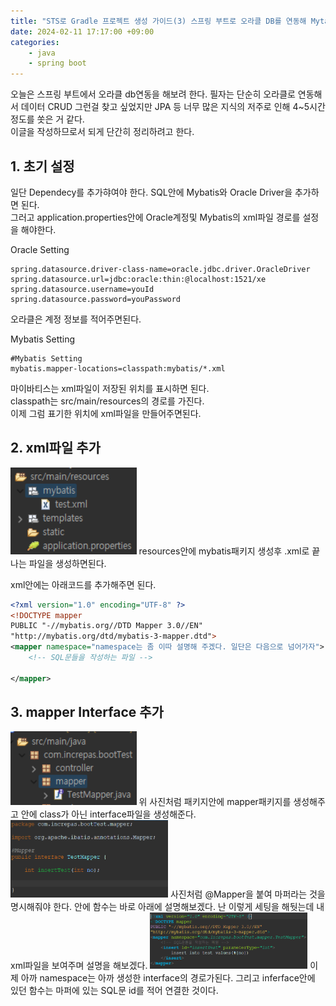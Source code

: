 ```yaml
---
title: "STS로 Gradle 프로젝트 생성 가이드(3) 스프링 부트로 오라클 DB를 연동해 Mytais로 데이터 CRUD"
date: 2024-02-11 17:17:00 +09:00
categories: 
    - java
    - spring boot
---
```

오늘은 스프링 부트에서 오라클 db연동을 해보려 한다. 필자는 단순히 오라클로 연동해서 데이터 CRUD 그런걸 찾고 싶었지만 JPA 등 너무 많은 지식의 저주로 인해 4~5시간 정도를 쏫은 거 같다.   
이글을 작성하므로서 되게 단간히 정리하려고 한다.

## 1. 초기 설정
일단 Dependecy를 추가햐여야 한다. SQL안에 Mybatis와 Oracle Driver을 추가하면 된다.  
그러고 application.properties안에 Oracle계정및 Mybatis의 xml파일 경로를 설정을 해야한다.   

Oracle Setting
```properties
spring.datasource.driver-class-name=oracle.jdbc.driver.OracleDriver
spring.datasource.url=jdbc:oracle:thin:@localhost:1521/xe
spring.datasource.username=youId
spring.datasource.password=youPassword
```
오라클은 계정 정보를 적어주면된다.


Mybatis Setting
```properties
#Mybatis Setting
mybatis.mapper-locations=classpath:mybatis/*.xml
```
마이바티스는 xml파일이 저장된 위치를 표시하면 된다.  
classpath는 src/main/resources의 경로를 가진다.  
이제 그럼 표기한 위치에 xml파일을 만들어주면된다.

## 2. xml파일 추가
<img src="/img/스크린샷 2024-02-14 125210.png" style="width: 40%;">  
resources안에 mybatis패키지 생성후 .xml로 끝나는 파일을 생성하면된다.

xml안에는 아래코드를 추가해주면 된다.
```xml
<?xml version="1.0" encoding="UTF-8" ?>
<!DOCTYPE mapper
PUBLIC "-//mybatis.org//DTD Mapper 3.0//EN"
"http://mybatis.org/dtd/mybatis-3-mapper.dtd">
<mapper namespace="namespace는 좀 이따 설명해 주겠다. 일단은 다음으로 넘어가자">
	<!-- SQL문들을 작성하는 파일 -->
	
</mapper>
```
## 3. mapper Interface 추가
<img src="/img/스크린샷 2024-02-14 131654.png" style="width: 40%;">  
위 사진처럼 패키지안에 mapper패키지를 생성해주고 안에 class가 아닌 interface파일을 생성해준다.

<img src="/img/스크린샷 2024-02-14 132226.png" style="width: 50%;">  
사진처럼 @Mapper을 붙여 마퍼라는 것을 명시해줘야 한다.
안에 함수는 바로 아래에 설명해보겠다.  
난 이렇게 세팅을 해둿는데 내 xml파일을 보여주며 설명을 해보겠다.

<img src="/img/스크린샷 2024-02-14 133457.png" style="width: 50%;">  
이제 아까 namespace는 아까 생성한 interface의 경로가된다.
그리고 inferface안에 있던 함수는 마퍼에 있는 SQL문 id를 적어 연결한 것이다.  











